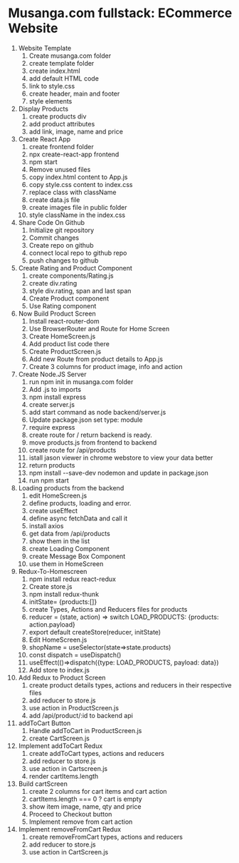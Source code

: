 # Musanga.com fullstack: ECommerce Website
1. Website Template
   1. Create musanga.com folder
   2. create template folder
   3. create index.html
   4. add default HTML code
   5. link to style.css
   6. create header, main and footer
   7. style elements
2. Display Products
   1. create products div
   2. add product attributes
   3. add link, image, name and price
3. Create React App
   1. create frontend folder
   2. npx create-react-app frontend
   2. npm start
   3. Remove unused files
   4. copy index.html content to App.js
   5. copy style.css content to index.css
   6. replace class with className
   7. create data.js file
   8. create images file in public folder
   9. style className in the index.css
4. Share Code On Github
   1. Initialize git repository
   2. Commit changes
   4. Create repo on github
   5. connect local repo to github repo
   6. push changes to github
5. Create Rating and Product Component
   1. create components/Rating.js
   2. create div.rating
   3. style div.rating, span and last span
   4. Create Product component
   5. Use Rating component
6. Now Build Product Screen
   1. Install react-router-dom
   2. Use BrowserRouter and Route for Home Screen
   3. Create HomeScreen.js
   4. Add product list code there
   5. Create ProductScreen.js
   6. Add new Route from product details to App.js
   7. Create 3 columns for product image, info and action
7. Create Node.JS Server
   1. run npm init in musanga.com folder
   3. Add .js to imports
   4. npm install express
   5. create server.js
   6. add start command as node backend/server.js
   7. Update package.json set type: module
   8. require express
   9. create route for / return backend is ready.
   10. move products.js from frontend to backend
   11. create route for /api/products
   12. istall jason viewer in chrome webstore to view your data better
   13. return products
   14. npm install --save-dev nodemon and update in package.json
   14. run npm start
8. Loading products from the backend
   1. edit HomeScreen.js
   2. define products, loading and error.
   3. create useEffect
   4. define async fetchData and call it
   5. install axios
   6. get data from /api/products
   7. show them in the list
   8. create Loading Component
   9. create Message Box Component
   10. use them in HomeScreen
9. Redux-To-Homescreen
   1. npm install redux react-redux
   2. Create store.js
   3. npm install redux-thunk
   3. initState= {products:[]}
   4. create Types, Actions and Reducers files for products
   4. reducer = (state, action) => switch LOAD_PRODUCTS: {products: action.payload}
   5. export default createStore(reducer, initState)
   6. Edit HomeScreen.js
   7. shopName = useSelector(state=>state.products)
   8. const dispatch = useDispatch()
   9. useEffect(()=>dispatch({type: LOAD_PRODUCTS, payload: data})
   10. Add store to index.js
10. Add Redux to Product Screen
     1. create product details types, actions and reducers in their respective files
     2. add reducer to store.js
     3. use action in ProductScreen.js
     4. add /api/product/:id to backend api
11. addToCart Button
    1. Handle addToCart in ProductScreen.js
    2. create CartScreen.js
12. Implement addToCart Redux
    1. create addToCart types, actions and reducers
    2. add reducer to store.js
    3. use action in Cartscreen.js
    4. render cartItems.length 
13. Build cartScreen
    1. create 2 columns for cart items and cart action
    2. cartItems.length === 0 ? cart is empty
    3. show item image, name, qty and price
    4. Proceed to Checkout button
    5. Implement remove from cart action
14. Implement removeFromCart Redux
    1. create removeFromCart types, actions and reducers
    2. add reducer to store.js
    3. use action in CartScreen.js
